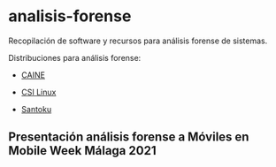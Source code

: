 # analisis-forense #

Recopilación de software y recursos para análisis forense de sistemas.

Distribuciones para análisis forense:

* [CAINE](https://mirror.parrotsec.org/mirrors/parrot/iso/caine/caine11.0.iso)

* [CSI Linux](https://mirror.parrotsec.org/mirrors/parrot/iso/caine/caine11.0.iso)

* [Santoku](https://santoku-linux.com/)

## Presentación análisis forense a Móviles en Mobile Week Málaga 2021 ##
